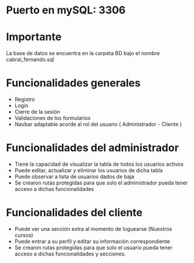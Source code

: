 # Puerto en mySQL: 3306

# Importante
La base de datos se encuentra en la carpeta BD bajo el nombre cabral_fernando.sql

# Funcionalidades generales
 * Registro
 * Login
 * Cierre de la sesión
 * Validaciones de los formularios
 * Navbar adaptable acorde al rol del usuario ( Administrador - Cliente )

# Funcionalidades del administrador
 * Tiene la capacidad de visualizar la tabla de todos los usuarios activos
 * Puede editar, actualizar y eliminar los usuarios de dicha tabla
 * Puede observar a lista de usuarios dados de baja
 * Se crearon rutas protegidas para que solo el administrador pueda tener acceso a dichas funcionalidades

# Funcionalidades del cliente
 * Puede ver una sección extra al momento de loguearse (Nuestros cursos)
 * Puede entrar a su perfil y editar su información correspondiente
 * Se crearon rutas protegidas para que solo el usuario pueda tener acceso a dichas funcionalidades y secciones.

